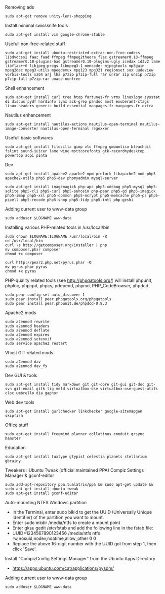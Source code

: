 

Removing ads
	
	sudo apt-get remove unity-lens-shopping

Install minimal swissknife tools

	sudo apt-get install vim google-chrome-stable

Usefull non-free-related stuff

	sudo apt-get install ubuntu-restricted-extras non-free-codecs libdvdcss2 faac faad ffmpeg ffmpeg2theora flac gstreamer0.10-ffmpeg gstreamer0.10-plugins-bad gstreamer0.10-plugins-ugly icedax id3v2 lame libflac++6 libjpeg-progs libmpeg3-1 mencoder mjpegtools mp3gain mpeg2dec mpeg3-utils mpegdemux mpg123 mpg321 regionset sox uudeview vorbis-tools x264 arj lha p7zip p7zip-full rar unrar zip unzip p7zip p7zip-full p7zip-rar unace-nonfree

Shell enhancement

    sudo apt-get install curl tree htop fortunes-fr vrms linuxlogo sysstat di discus pydf hardinfo lynx ack-grep pandoc most exuberant-ctags linux-headers-generic build-essential manpages-fr manpages-fr-extra

Nautilus enhancement

    sudo apt-get install nautilus-actions nautilus-open-terminal nautilus-image-converter nautilus-open-terminal regexxer

Usefull basic softwares

    sudo apt-get install filezilla gimp vlc ffmpeg gmountiso bleachbit fslint sound-juicer lame wine msttcorefonts gtk-recordmydesktop powertop acpi pinta

Dev

    sudo apt-get install apache2 apache2-mpm-prefork libapache2-mod-php5 apache2-utils php5 php5-dev phpmyadmin mysql-server

    sudo apt-get install imagemagick php-apc php5-xdebug php5-mysql php5-sqlite php5-cli php5-curl php5-suhosin php-pear php5-gd php5-imagick php5-imap php5-xsl php5-common php5-mcrypt php5-memcache php5-ps php5-pspell php5-recode php5-snmp php5-tidy php5-intl php-geshi

Adding current user to www-data group

    sudo adduser $LOGNAME www-data

Installing various PHP-related tools in /usr/local/bin

    sudo chown $LOGNAME:$LOGNAME /usr/local/bin -R
    cd /usr/local/bin
    curl -s http://getcomposer.org/installer | php
    mv composer.phar composer
    chmod +x composer

    curl http://pear2.php.net/pyrus.phar -O
    mv pyrus.phar pyrus
    chmod +x pyrus

PHP-quality related tools (see http://phpqatools.org/)
will install phpunit, phploc, phpcpd, phpcs, pdepend, phpmd, PHP_CodeBrowser, phpdcd

    sudo pear config-set auto_discover 1
    sudo pear install pear.phpqatools.org/phpqatools
    sudo pear install pear.phpunit.de/phpdcd-0.9.3

Apache2 mods

    sudo a2enmod rewrite
    sudo a2enmod headers
    sudo a2enmod deflate
    sudo a2enmod expires
    sudo a2enmod setenvif
    sudo service apache2 restart

Vhost GIT related mods

    sudo a2enmod dav
    sudo a2enmod dav_fs

Dev GUI & tools

    sudo apt-get install tidy markdown git git-core git-gui git-doc git-svn git-email gitk tig meld virtualbox-ose virtualbox-ose-guest-utils cloc umbrello dia gaphor

Web dev tools

    sudo apt-get install gurlchecker linkchecker google-sitemapgen skipfish

Office stuff

    sudo apt-get install freemind planner collatinus conduit grsync hamster

Education

    sudo apt-get install tuxtype gtypist celestia planets stellarium gbrainy

Tweakers : Ubuntu Tweak (official maintained PPA) Compiz Settings Manager & gconf-editor

	sudo add-apt-repository ppa:tualatrix/ppa && sudo apt-get update && sudo apt-get install ubuntu-tweak
	sudo apt-get install gconf-editor

Auto-mounting NTFS Windows partition

* In the Terminal, enter sudo blkid to get the UUID (Universally Unique Identifier) of the partition you want to mount.
* Enter sudo mkdir /media/ntfs to create a mount point
* Enter gksu gedit /etc/fstab and add the following line in the fstab file:
* UUID=1234567890123456 /media/ntfs ntfs rw,nosuid,nodev,noatime,allow_other 0 0
* Replace the above 16-digit number with the UUID got from step 1, then click 'Save'.

Install "CompizConfig Settings Manager" from the Ubuntu Apps Directory
* https://apps.ubuntu.com/cat/applications/pysdm/


Adding current user to www-data group

    sudo adduser $LOGNAME www-data


